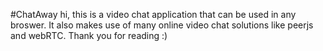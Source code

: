 #ChatAway
hi,
this is a video chat application that can be used in any broswer.
It also makes use of many online video chat solutions like peerjs and webRTC.
Thank you for reading :)
